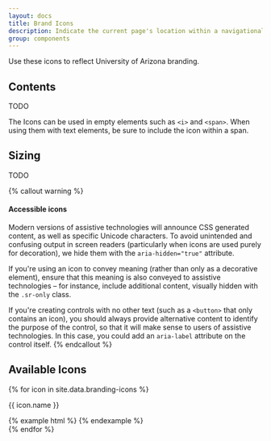 ```yaml
---
layout: docs
title: Brand Icons
description: Indicate the current page's location within a navigational hierarchy.
group: components
---
```


Use these icons to reflect University of Arizona branding.

## Contents

TODO

The Icons can be used in empty elements such as `<i>` and `<span>`. When using them with text elements, be sure to include the icon within a span.

## Sizing

TODO

{% callout warning %}
#### Accessible icons
Modern versions of assistive technologies will announce CSS generated content, as well as specific Unicode characters. To avoid unintended and confusing output in screen readers (particularly when icons are used purely for decoration), we hide them with the `aria-hidden="true"` attribute.

If you're using an icon to convey meaning (rather than only as a decorative element), ensure that this meaning is also conveyed to assistive technologies – for instance, include additional content, visually hidden with the `.sr-only` class.

If you're creating controls with no other text (such as a `<button>` that only contains an icon), you should always provide alternative content to identify the purpose of the control, so that it will make sense to users of assistive technologies. In this case, you could add an `aria-label` attribute on the control itself.
{% endcallout %}

## Available Icons

{% for icon in site.data.branding-icons %}
<div class="text-center">
  <p>{{ icon.name }}</p>
  {% example html %}
    <i class="{{ icon.class }}"></i>
  {% endexample %}
</div>
{% endfor %}
